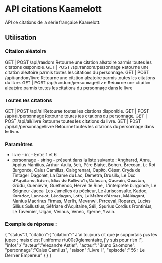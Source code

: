 # API citations Kaamelott
API de citations de la série française Kaamelott.

## Utilisation
### Citation aléatoire
GET | POST /api/random
Retourne une citation aléatoire parmis toutes les citations disponible.
GET | POST /api/random/personnage
Retourne une citation aléatoire parmis toutes les citations du personnage.
GET | POST /api/random/livre
Retourne une citation aléatoire parmis toutes les citations du livre.
GET | POST /api/random/personnage/livre
Retourne une citation aléatoire parmis toutes les citations du personnage dans le livre.

### Toutes les citations
GET | POST /api/all
Retourne toutes les citations disponible.
GET | POST /api/all/personnage
Retourne toutes les citations du personnage.
GET | POST /api/all/livre
Retourne toutes les citations du livre.
GET | POST /api/all/personnage/livre
Retourne toutes les citations du personnage dans le livre.

### Paramètres
  - livre - int - Entre 1 et 6
  - personnage - string - présent dans la liste suivante :
  Angharad, Anna, Appius Manilius, Arthur, Attila, Belt, Père Blaise, Bohort, Breccan, Le Roi Burgonde, Caius Camillus, Calogrenant, Capito, César, Cryda de Tintagel, Dagonet, La Dame du Lac, Demetra, Drusilla, Le Duc d'Aquitaine, Edern, Elias de Kelliwic'h, Galessin, Gauvain, Goustan, Grüdü, Guenièvre, Guethenoc, Hervé de Rinel, L'interprète burgonde, Le Seigneur Jacca, Les Jumelles du pêcheur, Le Jurisconsulte, Kadoc, Karadoc, Lancelot, Léodagan, Loth, Le Maître d'Armes, Méléagant, Manius Macrinus Firmus, Merlin, Mevanwi, Perceval, Roparzh, Lucius Sillius Sallustius, Séfriane d'Aquitaine, Séli, Spurius Cordius Frontinius, Le Tavernier, Urgan, Vérinus, Venec, Ygerne, Yvain.

### Exemple de réponse :
{
"status":1,
"citation":{
  "citation":" J'ai toujours dit que je supportais pas les jupes ; mais c'est l'uniforme r\u00e9glementaire, j'y suis pour rien !",
  "infos":{
    "auteur":"Alexandre Astier",
    "acteur":"Bruno Salomone",
    "personnage":"Caius Camillus",
    "saison":"Livre I ",
    "episode":" 56 : Le Dernier Empereur"
  }
}
}
